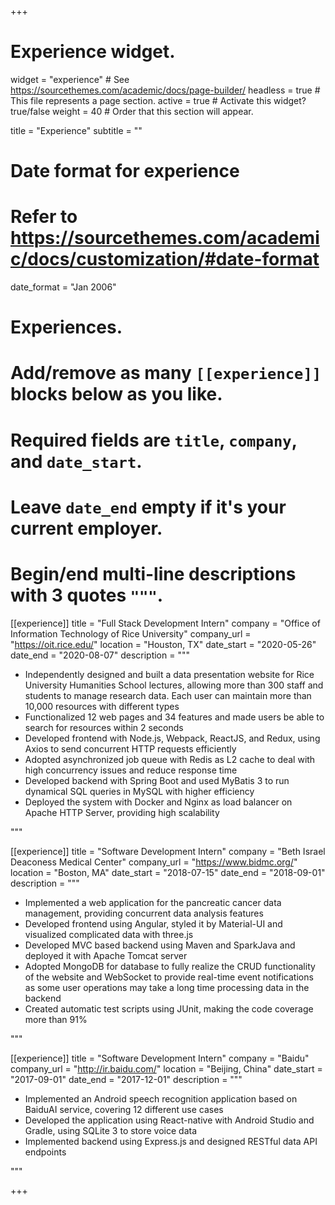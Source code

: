 +++
# Experience widget.
widget = "experience"  # See https://sourcethemes.com/academic/docs/page-builder/
headless = true  # This file represents a page section.
active = true  # Activate this widget? true/false
weight = 40  # Order that this section will appear.

title = "Experience"
subtitle = ""

# Date format for experience
#   Refer to https://sourcethemes.com/academic/docs/customization/#date-format
date_format = "Jan 2006"

# Experiences.
#   Add/remove as many `[[experience]]` blocks below as you like.
#   Required fields are `title`, `company`, and `date_start`.
#   Leave `date_end` empty if it's your current employer.
#   Begin/end multi-line descriptions with 3 quotes `"""`.
[[experience]]
  title = "Full Stack Development Intern"
  company = "Office of Information Technology of Rice University"
  company_url = "https://oit.rice.edu/"
  location = "Houston, TX"
  date_start = "2020-05-26"
  date_end = "2020-08-07"
  description = """
  + Independently designed and built a data presentation website for Rice University Humanities School lectures, allowing more than 300 staff and students to manage research data. Each user can maintain more than 10,000 resources with different types
  + Functionalized 12 web pages and 34 features and made users be able to search for resources within 2 seconds
  + Developed frontend with Node.js, Webpack, ReactJS, and Redux, using Axios to send concurrent HTTP requests efficiently
  + Adopted asynchronized job queue with Redis as L2 cache to deal with high concurrency issues and reduce response time
  + Developed backend with Spring Boot and used MyBatis 3 to run dynamical SQL queries in MySQL with higher efficiency 
  + Deployed the system with Docker and Nginx as load balancer on Apache HTTP Server, providing high scalability

  """
  
[[experience]]
  title = "Software Development Intern"
  company = "Beth Israel Deaconess Medical Center"
  company_url = "https://www.bidmc.org/"
  location = "Boston, MA"
  date_start = "2018-07-15"
  date_end = "2018-09-01"
  description = """
  + Implemented a web application for the pancreatic cancer data management, providing concurrent data analysis features
  + Developed frontend using Angular, styled it by Material-UI and visualized complicated data with three.js 
  + Developed MVC based backend using Maven and SparkJava and deployed it with Apache Tomcat server
  + Adopted MongoDB for database to fully realize the CRUD functionality of the website and WebSocket to provide real-time event notifications as some user operations may take a long time processing data in the backend 
  + Created automatic test scripts using JUnit, making the code coverage more than 91%

  """
  
[[experience]]
  title = "Software Development Intern"
  company = "Baidu"
  company_url = "http://ir.baidu.com/"
  location = "Beijing, China"
  date_start = "2017-09-01"
  date_end = "2017-12-01"
  description = """
  + Implemented an Android speech recognition application based on BaiduAI service, covering 12 different use cases
  + Developed the application using React-native with Android Studio and Gradle, using SQLite 3 to store voice data
  + Implemented backend using Express.js and designed RESTful data API endpoints

  """

+++

